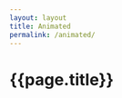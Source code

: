 ```yaml
---
layout: layout
title: Animated
permalink: /animated/
---
```


# {{page.title}}

<style>
    svg {
        color: #00B6FF;
        fill: #FFD500;
        animation: 5s infinite day;
        animation-direction: alternate-reverse;
    }
    @keyframes day {
        100% {
            color: blue;
            fill: pink;
        }
    }
</style>


<svg viewbox="0 0 100 100">
    <use xlink:href="/svg/sprite.svg#three-colors"></use>
</svg>